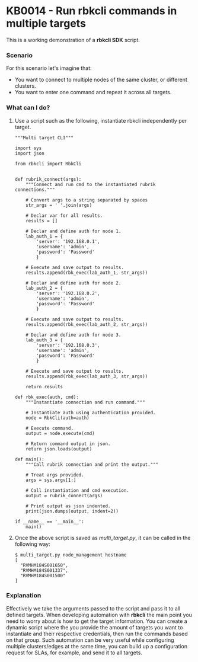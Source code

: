 # KB0014 - Run rbkcli commands in multiple targets

This is a working demonstration of a **rbkcli SDK** script.

### Scenario
For this scenario let's imagine that:
- You want to connect to multiple nodes of the same cluster, or different clusters.
- You want to enter one command and repeat it across all targets.

### What can I do?
1. Use a script such as the following, instantiate rbkcli independently per target.
	```
	"""Multi target CLI"""

	import sys
	import json

	from rbkcli import RbkCli


	def rubrik_connect(args):
		"""Connect and run cmd to the instantiated rubrik connections."""

		# Convert args to a string separated by spaces
		str_args = ' '.join(args)

		# Declar var for all results.
		results = []

		# Declar and define auth for node 1.
		lab_auth_1 = {
			'server': '192.168.0.1',
			'username': 'admin', 
			'password': 'Password'
			}

		# Execute and save output to results.
		results.append(rbk_exec(lab_auth_1, str_args))

		# Declar and define auth for node 2.
		lab_auth_2 = {
			'server': '192.168.0.2',
			'username': 'admin', 
			'password': 'Password'
			}

		# Execute and save output to results.
		results.append(rbk_exec(lab_auth_2, str_args))

		# Declar and define auth for node 3.
		lab_auth_3 = {
			'server': '192.168.0.3',
			'username': 'admin', 
			'password': 'Password'
			}
			
		# Execute and save output to results.
		results.append(rbk_exec(lab_auth_3, str_args))

		return results

	def rbk_exec(auth, cmd):
		"""Instantiate connection and run command."""

		# Instantiate auth using authentication provided.
		node = RbkCli(auth=auth)

		# Execute command.
		output = node.execute(cmd)

		# Return command output in json.
		return json.loads(output)

	def main():
		"""Call rubrik connection and print the output."""
		
		# Treat args provided.
		args = sys.argv[1:]

		# Call instantiation and cmd execution.
		output = rubrik_connect(args)

		# Print output as json indented.
		print(json.dumps(output, indent=2))

	if __name__ == '__main__':
		main()
	```

2. Once the above script is saved as *multi_target.py*, it can be called in the following way:

	```
	$ multi_target.py node_management hostname
	[
	  "RVMHM184S001650",
	  "RVMHM184S001337",
	  "RVMHM184S001500"
	]
	```

### Explanation
Effectively we take the arguments passed to the script and pass it to all defined targets. When developing automation with **rbkcli** the main point you need to worry about is how to get the target information. 
You can create a dynamic script where the you provide the amount of targets you want to instantiate and their respective credentials, then run the commands based on that group.
Such automation can be very useful while configuring multiple clusters/edges at the same time, you can build up a configuration request for SLAs, for example, and send it to all targets.